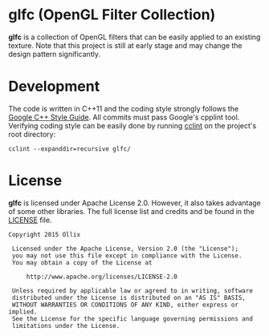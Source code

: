 # glfc (OpenGL Filter Collection)

__glfc__ is a collection of OpenGL filters that can be easily applied to an
existing texture. Note that this project is still at early stage and may change
the design pattern significantly.

# Development
The code is written in C++11 and the coding style strongly
follows the [Google C++ Style Guide](http://google.github.io/styleguide/cppguide.html). All commits must pass
Google's cpplint tool. Verifying coding style can be easily done by running
[cclint](https://github.com/ollix/cclint) on the project's root directory:

    cclint --expanddir=recursive glfc/

# License

__glfc__ is licensed under Apache License 2.0. However, it also takes advantage
of some other libraries. The full license list and credits and be found in the
[LICENSE](LICENSE) file.

    Copyright 2015 Ollix

     Licensed under the Apache License, Version 2.0 (the "License");
     you may not use this file except in compliance with the License.
     You may obtain a copy of the License at

         http://www.apache.org/licenses/LICENSE-2.0

     Unless required by applicable law or agreed to in writing, software
     distributed under the License is distributed on an "AS IS" BASIS,
     WITHOUT WARRANTIES OR CONDITIONS OF ANY KIND, either express or implied.
     See the License for the specific language governing permissions and
     limitations under the License.
